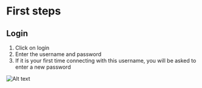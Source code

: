 
# First steps

## Login

1. Click on login
2. Enter the username and password
3. If it is your first time connecting with this username, you will be asked to enter a new password


![Alt text](/first_step_1.png)
